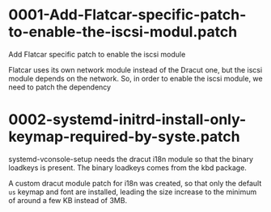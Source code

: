 0001-Add-Flatcar-specific-patch-to-enable-the-iscsi-modul.patch
===============================================================

Add Flatcar specific patch to enable the iscsi module

Flatcar uses its own network module instead of the Dracut one, but the
iscsi module depends on the network. So, in order to enable the iscsi
module, we need to patch the dependency

0002-systemd-initrd-install-only-keymap-required-by-syste.patch
===============================================================

systemd-vconsole-setup needs the dracut i18n module so that the binary
loadkeys is present. The binary loadkeys comes from the kbd package.

A custom dracut module patch for i18n was created, so that only the
default `us` keymap and font are installed, leading the size increase
to the minimum of around a few KB instead of 3MB.
